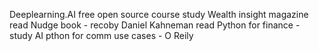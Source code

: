 Deeplearning.AI free open source course study
Wealth insight magazine read
Nudge book - recoby Daniel Kahneman read
Python for finance - study
AI pthon for comm use cases - O Reily

